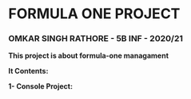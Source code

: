 # FORMULA ONE PROJECT
### OMKAR SINGH RATHORE - 5B INF - 2020/21  

**This project is about formula-one managament**

**It Contents:**

**1- Console Project:**
